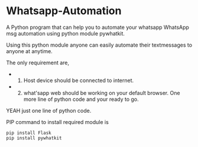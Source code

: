# Whatsapp-Automation
A Python program that can help you to automate your whatsapp
WhatsApp msg automation using python module pywhatkit.

Using this python module anyone can easily automate their  textmessages to anyone at anytime.

The only requirement are,
* 1) Host device should be connected to internet.
* 2) what'sapp web should be working on your default browser.
One more line of python code and your ready to go.

YEAH just one line of python code.


PIP command to install required module is 


    pip install Flask
    pip install pywhatkit
